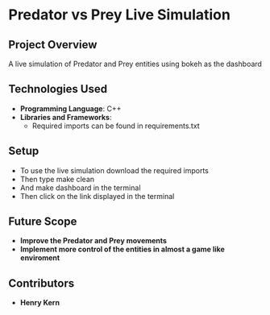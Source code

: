 # Predator vs Prey Live Simulation

## Project Overview
A live simulation of Predator and Prey entities using bokeh as the dashboard

## Technologies Used
- **Programming Language**: C++
- **Libraries and Frameworks**: 
  - Required imports can be found in requirements.txt

## Setup
- To use the live simulation download the required imports
- Then type make clean
- And make dashboard in the terminal
- Then click on the link displayed in the terminal

## Future Scope
- **Improve the  Predator and Prey movements**
- **Implement more control of the entities in almost a game like enviroment**

## Contributors
- **Henry Kern**
  

